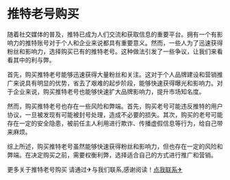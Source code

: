 # 推特老号购买

随着社交媒体的普及，推特已成为人们交流和获取信息的重要平台。拥有一个有影响力的推特账号对于个人和企业来说都具有重要意义。然而，一些人为了迅速获得粉丝和影响力，选择购买已有的推特老号。这种做法引发了一些争议，让我们来看看其中的利与弊。

首先，购买推特老号能够迅速获得大量粉丝和关注。这对于个人品牌建设和营销推广来说具有明显的优势，省去了艰难的起步阶段，能够快速获得曝光和影响力。对于企业来说，购买推特老号也能够快速扩大品牌影响力，提升市场知名度。

然而，购买推特老号也存在一些风险和弊端。首先，购买老号可能违反推特的用户协议，一旦被发现有可能被封号处理，造成不必要的损失。其次，购买的老号可能存在一定的安全隐患，被前任主人利用进行欺诈、传播虚假信息等行为，给自己带来麻烦。

综上所述，购买推特老号虽然能够快速获得粉丝和影响力，但也存在一定的风险和弊端。在决定购买之前，需要权衡利弊，选择适合自己的方式进行推广和营销。

更多关于推特老号购买 请通过✈与我们联系,感谢阅读！[点我联系✈](https://web.G208.com)